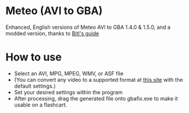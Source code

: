 # Meteo (AVI to GBA)
Enhanced, English versions of Meteo AVI to GBA 1.4.0 & 1.5.0, and a modded version, thanks to [Bitl's guide](https://github.com/Bitl/mirror-meteo-avi2gba/blob/master/mod/guide.txt)
# How to use
* Select an AVI, MPG, MPEG, WMV, or ASF file
* (You can convert any video to a supported format at [this site](https://video.online-convert.com/convert-to-avi) with the default settings.)
* Set your desired settings within the program
* After processing, drag the generated file onto gbafix.exe to make it usable on a flashcart.
